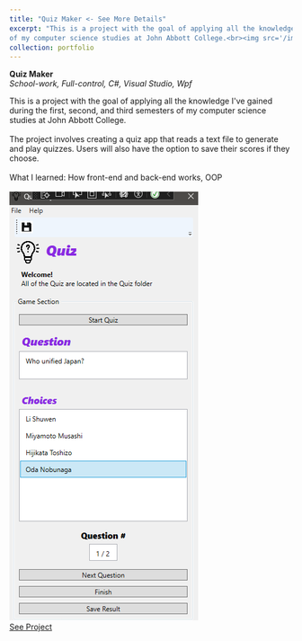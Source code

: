 ```yaml
---
title: "Quiz Maker <- See More Details"
excerpt: "This is a project with the goal of applying all the knowledge I've gained during the first, second, and third semesters 
of my computer science studies at John Abbott College.<br><img src='/images/Quiz.png'>"
collection: portfolio
---
```

**Quiz Maker**
<br>
*School-work, Full-control, C#, Visual Studio, Wpf*

This is a project with the goal of applying all the knowledge I've gained during the first, second, and third semesters 
of my computer science studies at John Abbott College.
<br><br>
The project involves creating a quiz app that reads a text file 
to generate and play quizzes. Users will also have the option to save their scores if they choose. 
<br><br>What I learned: How front-end and back-end works, OOP
<br><br>
![Quiz](/images/Quiz.png)
<br>[See Project](https://github.com/Yensan2B/Quiz_Maker)
